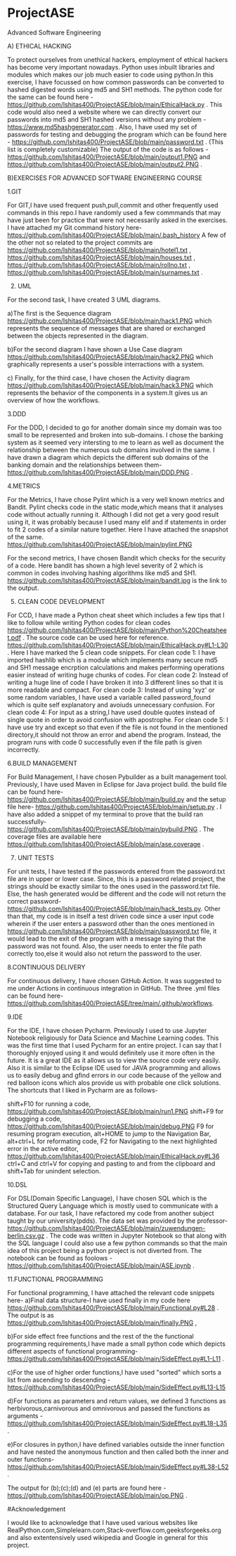 # ProjectASE
Advanced Software Engineering 

A) ETHICAL HACKING

To protect ourselves from unethical hackers, employment of ethical hackers has become very important nowadays. Python uses inbuilt libraries and modules which makes our job much easier to code using python.In this exercise, I have focussed on how common passwords can be converted to hashed digested words using md5 and SH1 methods. The python code for the same can be found here - https://github.com/Ishitas400/ProjectASE/blob/main/EthicalHack.py .
This code would also need a website where we can directly convert our passwords into md5 and SH1 hashed versions without any problem - https://www.md5hashgenerator.com .
Also, I have used my set of passwords for testing and debugging the program which can be found here - https://github.com/Ishitas400/ProjectASE/blob/main/password.txt . (This list is completely customizable) The output of the code is as follows - https://github.com/Ishitas400/ProjectASE/blob/main/output1.PNG  and https://github.com/Ishitas400/ProjectASE/blob/main/output2.PNG .



B)EXERCISES FOR ADVANCED SOFTWARE ENGINEERING COURSE


 1.GIT

For GIT,I have used frequent push,pull,commit and other frequently used commands in this repo.I have randomly used a few commmands that may have just been for practice that were not necessarily asked in the exercises. I have attached my Git command history here- https://github.com/Ishitas400/ProjectASE/blob/main/.bash_history A few of the other not so related to the project commits are https://github.com/Ishitas400/ProjectASE/blob/main/hotel1.txt , https://github.com/Ishitas400/ProjectASE/blob/main/houses.txt , https://github.com/Ishitas400/ProjectASE/blob/main/rollno.txt , https://github.com/Ishitas400/ProjectASE/blob/main/surnames.txt . 

2. UML
 
For the second task, I have created 3 UML diagrams.

  a)The first is the Sequence diagram https://github.com/Ishitas400/ProjectASE/blob/main/hack1.PNG which represents the sequence of messages that are shared or exchanged between the objects represented in the diagram.
  
  b)For the second diagram I have shown a Use Case diagram https://github.com/Ishitas400/ProjectASE/blob/main/hack2.PNG which graphically represents a user's possible interractions with a system.
  
  c) Finally, for the third case, I have chosen the Activity diagram https://github.com/Ishitas400/ProjectASE/blob/main/hack3.PNG which represents the behavior of the components in a system.It gives us an overview of how the workflows.
  
  
 3.DDD
  
  For the DDD, I decided to go for another domain since my domain was too small to be represented and broken into sub-domains. I chose the banking system as it seemed very intersting to me to learn as well as document the relationship between the numerous sub domains involved in the same. I have drawn a diagram which depicts the different sub domains of the banking domain and the relationships between them- https://github.com/Ishitas400/ProjectASE/blob/main/DDD.PNG .
  
 4.METRICS
  
  For the Metrics, I have chose Pylint which is a very well known metrics and Bandit. 
Pylint checks code in the static mode,which means that it analyses code without actually running it. Although I did not get a very good result using it, it was probably because I used many elif and if statements in order to fit 2 codes of a similar nature together. Here I have attached the snapshot of the same. https://github.com/Ishitas400/ProjectASE/blob/main/pylint.PNG
   
For the second metrics, I have chosen Bandit which checks for the security of a code. Here bandit has shown a high level severity of 2 which is common in codes involving hashing algorithms like md5 and SH1. https://github.com/Ishitas400/ProjectASE/blob/main/bandit.jpg  is the link to the output.
    
5. CLEAN CODE DEVELOPMENT
  
  For CCD, I have made a Python cheat sheet which includes a few tips that I like to follow while writing Python codes for clean codes https://github.com/Ishitas400/ProjectASE/blob/main/Python%20Cheatsheet.pdf .
    The source code can be used here for reference. https://github.com/Ishitas400/ProjectASE/blob/main/EthicalHack.py#L1-L30 .
  Here I have marked the 5 clean code snippets.
  For clean code 1: I have imported hashlib which is a module which implements many secure md5 and SH1 message encrption calculations and makes performing operations easier instead of writing huge chunks of codes.
  For clean code 2: Instead of writing a huge line of code I have broken it into 3 different lines so that it is more readable and compact.
  For clean code 3: Instead of using 'xyz' or some random variables, I have used a variable called password_found which is quite self explanatory and avoiuds unnecessary confusion.
  For clean code 4: For input as a string,I have used double quotes instead of single quote in order to avoid confusion with apostrophe.
  For clean code 5: I have use try and except so that even if the file is not found in the mentioned directory,it should not throw an error and abend the program. Instead, the program runs with code 0 successfully even if the file path is given incorrectly.
  
6.BUILD MANAGEMENT

  For Build Management, I have chosen Pybuilder as a built management tool. Previously, I have used Maven in Eclipse for Java project build. the build file can be found here- https://github.com/Ishitas400/ProjectASE/blob/main/build.py  and the setup file here- https://github.com/Ishitas400/ProjectASE/blob/main/setup.py . I have also added a snippet of my terminal to prove that the build ran successfully- https://github.com/Ishitas400/ProjectASE/blob/main/pybuild.PNG . The coverage files are available here https://github.com/Ishitas400/ProjectASE/blob/main/ase.coverage .
  
7. UNIT TESTS

  For unit tests, I have tested if the passwords entered from the password.txt file are in upper or lower case. Since, this is a password related project, the strings should be exactly similar to the ones used in the password.txt file. Else, the hash generated would be different and the code will not return the correct password- https://github.com/Ishitas400/ProjectASE/blob/main/hack_tests.py. Other than that, my code is in itself a test driven code since a user input code wherein if the user enters a password other than the ones mentioned in https://github.com/Ishitas400/ProjectASE/blob/main/password.txt file, it would lead to the exit of the program with a message 
saying that the password was not found. Also, the user needs to enter the file path correctly too,else it would also not return the password to the user.  



8.CONTINUOUS DELIVERY

For continuous delivery, I have chosen GitHub Action. It was suggested to me under Actions in continuous integration in GitHub. The three .yml files can be found here- https://github.com/Ishitas400/ProjectASE/tree/main/.github/workflows.


9.IDE

 For the IDE, I have chosen Pycharm. Previously I used to use Jupyter Notebook religiously for Data Science and Machine Learning codes. This was the first time that  I used Pycharm for an entire project. I can say that I thoroughly enjoyed using it and would definitely use it more often in the future. It is a great IDE as it allows us to view the source code very easily. Also it is similar to the Eclipse IDE used for JAVA programming and allows us to easily debug and gfind errors in our code because of the yellow and red balloon icons which alos provide us with probable one click solutions. The shortcuts that I liked in Pycharm are as follows-
 
 shift+F10 for running a code, https://github.com/Ishitas400/ProjectASE/blob/main/run1.PNG
 shift+F9 for debugging a code, https://github.com/Ishitas400/ProjectASE/blob/main/debug.PNG
 F9 for resuming program execution,
 alt+HOME to jump to the Navigation Bar,
 alt+ctrl+L for reformating code,
 F2 for Navigating to the next highlighted error in the active editor, https://github.com/Ishitas400/ProjectASE/blob/main/EthicalHack.py#L36
 ctrl+C and ctrl+V for copying and pasting to and from the clipboard and 
 shift+Tab for unindent selection. 
 
 
10.DSL
  
 For DSL(Domain Specific Language), I have chosen SQL which is the Structured Query Language which is mostly used to communicate with a database. For our task, I have refactored my code from another subject taught by our university(pdds). The data set was provided by the professor- https://github.com/Ishitas400/ProjectASE/blob/main/zuwendungen-berlin.csv.gz . The code was written in Jupyter Notebook so that along with the SQL language I  could also use a few python commands so that the main idea of this project being a python project is not diverted from. The notebook can be found as foolows - 
https://github.com/Ishitas400/ProjectASE/blob/main/ASE.ipynb .

11.FUNCTIONAL PROGRAMMING

For functional programming, I have attached the relevant code snippets here-
a)Final data structure-I have used finally in my code here https://github.com/Ishitas400/ProjectASE/blob/main/Functional.py#L28 . 
The output is as https://github.com/Ishitas400/ProjectASE/blob/main/finally.PNG ,

b)For side effect free functions and the rest of the the functional programming requirements,I have made a small python code which depicts 
different aspects of functional programming- https://github.com/Ishitas400/ProjectASE/blob/main/SideEffect.py#L1-L11 .

c)For the use of higher order functions,I have used "sorted" which sorts a list from ascending to descending - https://github.com/Ishitas400/ProjectASE/blob/main/SideEffect.py#L13-L15

d)For functions as parameters and return values, we defined 3 functions as herbivorous,carnivorous and omnivorous and passed the functions 
as arguments - https://github.com/Ishitas400/ProjectASE/blob/main/SideEffect.py#L18-L35 .

e)For closures in python,I have defined variables outside the inner function and have nested the anonymous function 
and then called both the inner and outer functions- https://github.com/Ishitas400/ProjectASE/blob/main/SideEffect.py#L38-L52 .

The output for (b);(c);(d) and (e) parts are found here - https://github.com/Ishitas400/ProjectASE/blob/main/op.PNG .



 
 
 #Acknowledgement
 
 I would like to acknowledge that I have used various websites like RealPython.com,Simplelearn.com,Stack-overflow.com,geeksforgeeks.org and also extentensively used wikipedia and Google in general for this project.


  
  
  
